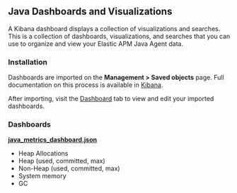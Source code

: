 ## Java Dashboards and Visualizations

A Kibana dashboard displays a collection of visualizations and searches.
This is a collection of dashboards, visualizations, and searches that you can use to organize and view your Elastic APM Java Agent data.

### Installation

Dashboards are imported on the **Management > Saved objects** page. Full documentation on this process is available in [Kibana](https://www.elastic.co/guide/en/kibana/current/managing-saved-objects.html).

After importing, visit the [Dashboard](https://www.elastic.co/guide/en/kibana/current/dashboard.html) tab to view and edit your imported dashboards.

### Dashboards

[**java_metrics_dashboard.json**](java_metrics_dashboard.json)

* Heap Allocations
* Heap (used, committed, max)
* Non-Heap (used, committed, max)
* System memory
* GC
